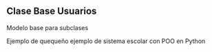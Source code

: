 ## Clase Base Usuarios
Modelo base para subclases

Ejemplo de quequeño ejemplo de sistema escolar con POO en Python

